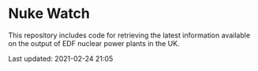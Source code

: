 # Nuke Watch

This repository includes code for retrieving the latest information available on the output of EDF nuclear power plants in the UK.

Last updated: 2021-02-24 21:05